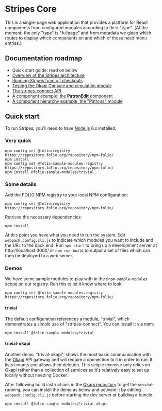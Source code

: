 # Stripes Core

This is a single-page web application that provides a platform for React components from configured modules according to their "type". (At the moment, the only "type" is "fullpage" and from metadata we glean which routes to display which components on and which of those need menu entries.) 


## Documentation roadmap

* Quick start guide: read on below
* [Overview of the Stripes architecture](doc/overview.md)
* [Running Stripes from git checkouts](doc/building-from-git-checkouts.md)
* [Testing the Okapi Console and circulation module](../okapi-console/testing-the-circulation-module.md)
* [The stripes-connect API](../stripes-connect/api.md)
* [A component example: the **PatronEdit** component](doc/component-example.md)
* [A component hierarchy example: the "Patrons" module](doc/component-hierarchy.md)


## Quick start

To run Stripes, you'll need to have [Node.js](https://nodejs.org/) 6.x installed.

### Very quick

```
npm config set @folio:registry https://repository.folio.org/repository/npm-folio/
npm install
npm config set @folio-sample-modules:registry https://repository.folio.org/repository/npm-folio/
npm install @folio-sample-modules/trivial
```

### Some details
 
Add the FOLIO NPM registry to your local NPM configuration:

`npm config set @folio:registry https://repository.folio.org/repository/npm-folio/`

Retrieve the necessary dependencies:

`npm install`

At this point you have what you need to run the system. Edit `webpack.config.cli.js` to indicate which modules you want to include and the URL to the back end. Run `npm start` to bring up a development server at http://localhost:3000/ or `npm run build` to output a set of files which can then be deployed to a web server.

### Demos

We have some sample modules to play with in the `@npm-sample-modules` scope on our registry. Run this to let it know where to look:

`npm config set @folio-sample-modules:registry https://repository.folio.org/repository/npm-folio/`

#### trivial

The default configuration references a module, "trivial", which demonstrates a simple use of "stripes-connect". You can install it via npm:

`npm install @folio-sample-modules/trivial`

#### trivial-okapi

Another demo, "trivial-okapi", shows the most basic communication with the [Okapi](https://github.com/folio-org/okapi) API gateway and will require a connection to it in order to run. It lists tenants and allows their deletion. This simple exercise only relies on Okapi rather than a collection of services so it's relatively easy to set up locally without needing Docker.

After following build instructions in the [Okapi repository](https://github.com/folio-org/okapi) to get the service running, you can install the demo as below and activate it by editing `webpack.config.cli.js` before starting the dev server or building a bundle.

`npm install @folio-sample-modules/trivial-okapi`

